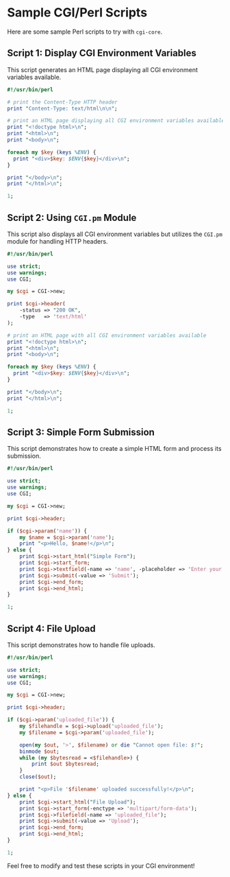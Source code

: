 # Sample CGI/Perl Scripts

Here are some sample Perl scripts to try with `cgi-core`.

## Script 1: Display CGI Environment Variables
This script generates an HTML page displaying all CGI environment variables available.

```perl
#!/usr/bin/perl

# print the Content-Type HTTP header
print "Content-Type: text/html\n\n";

# print an HTML page displaying all CGI environment variables available
print "<!doctype html>\n";
print "<html>\n";
print "<body>\n";

foreach my $key (keys %ENV) {
  print "<div>$key: $ENV{$key}</div>\n";
}

print "</body>\n";
print "</html>\n";

1;
```

## Script 2: Using `CGI.pm` Module

This script also displays all CGI environment variables but utilizes the `CGI.pm` module for handling HTTP headers.

```perl
#!/usr/bin/perl

use strict;
use warnings;
use CGI;

my $cgi = CGI->new;

print $cgi->header(
    -status => "200 OK",
    -type   => 'text/html'
);

# print an HTML page with all CGI environment variables available
print "<!doctype html>\n";
print "<html>\n";
print "<body>\n";

foreach my $key (keys %ENV) {
  print "<div>$key: $ENV{$key}</div>\n";
}

print "</body>\n";
print "</html>\n";

1;
```

## Script 3: Simple Form Submission

This script demonstrates how to create a simple HTML form and process its submission.

```perl
#!/usr/bin/perl

use strict;
use warnings;
use CGI;

my $cgi = CGI->new;

print $cgi->header;

if ($cgi->param('name')) {
    my $name = $cgi->param('name');
    print "<p>Hello, $name!</p>\n";
} else {
    print $cgi->start_html("Simple Form");
    print $cgi->start_form;
    print $cgi->textfield(-name => 'name', -placeholder => 'Enter your name');
    print $cgi->submit(-value => 'Submit');
    print $cgi->end_form;
    print $cgi->end_html;
}

1;
```

## Script 4: File Upload

This script demonstrates how to handle file uploads.

```perl
#!/usr/bin/perl

use strict;
use warnings;
use CGI;

my $cgi = CGI->new;

print $cgi->header;

if ($cgi->param('uploaded_file')) {
    my $filehandle = $cgi->upload('uploaded_file');
    my $filename = $cgi->param('uploaded_file');

    open(my $out, '>', $filename) or die "Cannot open file: $!";
    binmode $out;
    while (my $bytesread = <$filehandle>) {
        print $out $bytesread;
    }
    close($out);

    print "<p>File '$filename' uploaded successfully!</p>\n";
} else {
    print $cgi->start_html("File Upload");
    print $cgi->start_form(-enctype => 'multipart/form-data');
    print $cgi->filefield(-name => 'uploaded_file');
    print $cgi->submit(-value => 'Upload');
    print $cgi->end_form;
    print $cgi->end_html;
}

1;
```

Feel free to modify and test these scripts in your CGI environment!
